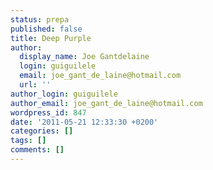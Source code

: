 ```yaml
---
status: prepa
published: false
title: Deep Purple
author:
  display_name: Joe Gantdelaine
  login: guiguilele
  email: joe_gant_de_laine@hotmail.com
  url: ''
author_login: guiguilele
author_email: joe_gant_de_laine@hotmail.com
wordpress_id: 847
date: '2011-05-21 12:33:30 +0200'
categories: []
tags: []
comments: []
---
```


